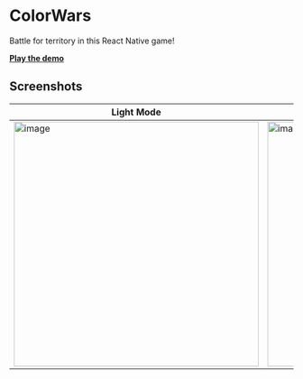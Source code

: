 # ColorWars
Battle for territory in this React Native game!

**[Play the demo](https://Manishh7688.github.io/colorwars/)**

## Screenshots

Light Mode | Dark Mode
----- | -----
<img width="434" alt="image" src="https://user-images.githubusercontent.com/1902973/193473341-7f9368c9-0ef6-46ac-9530-fcc06bbae7b7.png"> | <img width="434" alt="image" src="https://user-images.githubusercontent.com/1902973/193700751-c97aa82a-8013-404c-a532-08710fc29a52.png">

